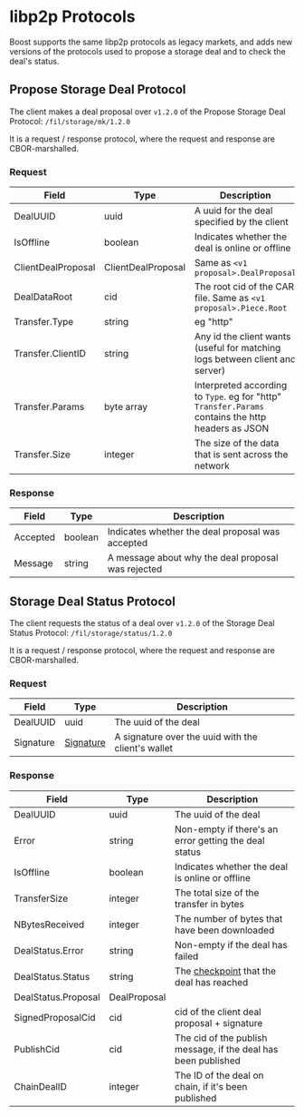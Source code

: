# libp2p Protocols

Boost supports the same libp2p protocols as legacy markets, and adds new versions of the protocols used to propose a storage deal and to check the deal's status.

## Propose Storage Deal Protocol

The client makes a deal proposal over `v1.2.0` of the Propose Storage Deal Protocol: `/fil/storage/mk/1.2.0`

It is a request / response protocol, where the request and response are CBOR-marshalled.

### Request

| Field              | Type               | Description                                                                                        |
| ------------------ | ------------------ | -------------------------------------------------------------------------------------------------- |
| DealUUID           | uuid               | A uuid for the deal specified by the client                                                        |
| IsOffline          | boolean            | Indicates whether the deal is online or offline                                                    |
| ClientDealProposal | ClientDealProposal | Same as `<v1 proposal>.DealProposal`                                                               |
| DealDataRoot       | cid                | The root cid of the CAR file. Same as `<v1 proposal>.Piece.Root`                                   |
| Transfer.Type      | string             | eg "http"                                                                                          |
| Transfer.ClientID  | string             | Any id the client wants (useful for matching logs between client and server)                       |
| Transfer.Params    | byte array         | Interpreted according to `Type`. eg for "http" `Transfer.Params` contains the http headers as JSON |
| Transfer.Size      | integer            | The size of the data that is sent across the network                                               |

### Response

| Field    | Type    | Description                                        |
| -------- | ------- | -------------------------------------------------- |
| Accepted | boolean | Indicates whether the deal proposal was accepted   |
| Message  | string  | A message about why the deal proposal was rejected |

## Storage Deal Status Protocol

The client requests the status of a deal over `v1.2.0` of the Storage Deal Status Protocol: `/fil/storage/status/1.2.0`

It is a request / response protocol, where the request and response are CBOR-marshalled.

### Request

| Field     | Type                                                                                                                                      | Description                                        |
| --------- | ----------------------------------------------------------------------------------------------------------------------------------------- | -------------------------------------------------- |
| DealUUID  | uuid                                                                                                                                      | The uuid of the deal                               |
| Signature | [Signature](https://github.com/filecoin-project/go-state-types/blob/057cdfb837f7a0309c1607c7c4640f315e51d7af/crypto/signature.go#L36-L39) | A signature over the uuid with the client's wallet |

### Response

| Field               | Type         | Description                                                                                                                                                                                   |
| ------------------- | ------------ | --------------------------------------------------------------------------------------------------------------------------------------------------------------------------------------------- |
| DealUUID            | uuid         | The uuid of the deal                                                                                                                                                                          |
| Error               | string       | Non-empty if there's an error getting the deal status                                                                                                                                         |
| IsOffline           | boolean      | Indicates whether the deal is online or offline                                                                                                                                               |
| TransferSize        | integer      | The total size of the transfer in bytes                                                                                                                                                       |
| NBytesReceived      | integer      | The number of bytes that have been downloaded                                                                                                                                                 |
| DealStatus.Error    | string       | Non-empty if the deal has failed                                                                                                                                                              |
| DealStatus.Status   | string       | The [checkpoint](https://github.com/filecoin-project/boost/blob/4fb17ba117784479e09db4012a3abf9862b8afd9/storagemarket/types/dealcheckpoints/checkpoints.go#L7-L15) that the deal has reached |
| DealStatus.Proposal | DealProposal |                                                                                                                                                                                               |
| SignedProposalCid   | cid          | cid of the client deal proposal + signature                                                                                                                                                   |
| PublishCid          | cid          | The cid of the publish message, if the deal has been published                                                                                                                                |
| ChainDealID         | integer      | The ID of the deal on chain, if it's been published                                                                                                                                           |

